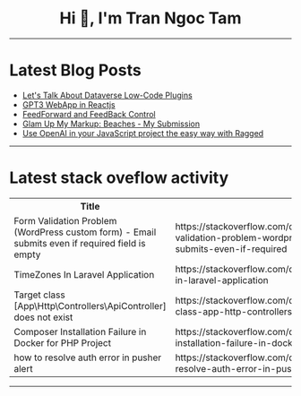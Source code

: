 <h1 align="center">Hi 👋, I'm Tran Ngoc Tam</h1>

---

# Latest Blog Posts 
<!-- BLOG-POST-LIST:START -->
- [Let&#39;s Talk About Dataverse Low-Code Plugins](https://dev.to/wyattdave/lets-talk-about-dataverse-low-code-plugins-4im2)
- [GPT3 WebApp in Reactjs](https://dev.to/sudhanshuambastha/gpt3-webapp-in-reactjs-14an)
- [FeedForward and FeedBack Control](https://dev.to/maiommhoon/feedforward-and-feedback-control-433i)
- [Glam Up My Markup: Beaches - My Submission](https://dev.to/harshitads44217/glam-up-my-markup-beaches-my-submission-1l24)
- [Use OpenAI in your JavaScript project the easy way with Ragged](https://dev.to/monarchwadia/use-openai-in-your-javascript-project-the-easy-way-with-ragged-5g79)
<!-- BLOG-POST-LIST:END -->

---

# Latest stack oveflow activity
<table>
  <tr><th>Title</th><th>Link</th></tr>
  <!-- STACKOVERFLOW:START --><tr><td>Form Validation Problem &lpar;WordPress custom form&rpar; - Email submits even if required field is empty</td><td>https://stackoverflow.com/questions/78600706/form-validation-problem-wordpress-custom-form-email-submits-even-if-required</td></tr><tr><td>TimeZones In Laravel Application</td><td>https://stackoverflow.com/questions/78600703/timezones-in-laravel-application</td></tr><tr><td>Target class [App\Http\Controllers\ApiController] does not exist</td><td>https://stackoverflow.com/questions/78600642/target-class-app-http-controllers-apicontroller-does-not-exist</td></tr><tr><td>Composer Installation Failure in Docker for PHP Project</td><td>https://stackoverflow.com/questions/78600620/composer-installation-failure-in-docker-for-php-project</td></tr><tr><td>how to resolve auth error in pusher alert</td><td>https://stackoverflow.com/questions/78600532/how-to-resolve-auth-error-in-pusher-alert</td></tr><!-- STACKOVERFLOW:END -->
</table>

---


